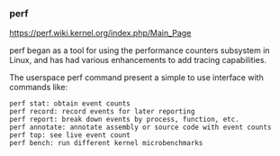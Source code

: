 ### perf
https://perf.wiki.kernel.org/index.php/Main_Page

perf began as a tool for using the performance counters subsystem in Linux, and has had various enhancements to add tracing capabilities.

The userspace perf command present a simple to use interface with commands like:
```
perf stat: obtain event counts
perf record: record events for later reporting
perf report: break down events by process, function, etc.
perf annotate: annotate assembly or source code with event counts
perf top: see live event count
perf bench: run different kernel microbenchmarks
```
